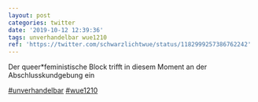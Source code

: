```yaml
---
layout: post
categories: twitter
date: '2019-10-12 12:39:36'
tags: unverhandelbar wue1210
ref: 'https://twitter.com/schwarzlichtwue/status/1182999257386762242'
---
```

Der queer\*feministische Block trifft in diesem Moment an der Abschlusskundgebung ein

[#unverhandelbar](/t/unverhandelbar) [#wue1210](/t/wue1210)